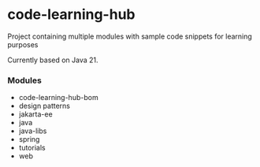 # code-learning-hub

Project containing multiple modules with sample code snippets for learning purposes

Currently based on Java 21.

### Modules

- code-learning-hub-bom
- design patterns
- jakarta-ee
- java
- java-libs
- spring
- tutorials
- web